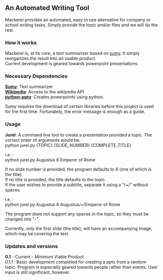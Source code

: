## An Automated Writing Tool

Mackerel provides an automated, easy to use alternative for company or school
writing tasks. Simply provide the topic and/or files and we will do the rest.


### How it works
Mackerel is, at its core, a text summarizer based on [sumy](https://github.com/miso-belica/sumy).
It simply reorganizes the result into an usable product.  
Current development is geared towards powerpoint presentations.


### Necessary Dependencies
[**Sumy**](https://github.com/miso-belica/sumy): Text summarizer  
[**Wikipedia**](https://pypi.python.org/pypi/wikipedia/): Access to the wikipedia API  
[**python-pptx**](http://python-pptx.readthedocs.io/en/latest/user/install.html): Creates powerpoints using python.  


Sumy requires the download of certain libraries before this project is used for
the first time. Fortunately, the error message is enough as a guide.


### Usage

**Jurel**: A command line tool to create a presentation provided a topic. The correct order of arguments would be:  
python jurel.py {TOPIC} {SLIDE_NUMBER} {COMPLETE_TITLE}

  i.e. :  
    python jurel.py Augustus 6 Emperor of Rome

  If no slide number is provided, the program defaults to 8 (one of which is the title).  
  If no title is provided, the title defaults to the topic.  
  If the user wishes to provide a subtitle, separate it using a "/+/" without spaces.  

  i.e. :  
    python jurel.py Augustus 6 Augustus/+/Emperor of Rome

  The program does not support any spaces in the topic, so they must be changed into "-".


  Currently, only the first slide (the title), will have an accompanying image, which may
  be covering the text.


### Updates and versions

**0.1** - Current - Minimum Viable Product  
_0.1.1_ : Basic development completed for creating a pptx from a random topic. Program is especially geared towards people rather than
events. User input is still significant, however.
